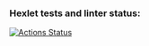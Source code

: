 ### Hexlet tests and linter status:
[![Actions Status](https://github.com/krass7/layout-designer-project-58/workflows/hexlet-check/badge.svg)](https://github.com/krass7/layout-designer-project-58/actions)